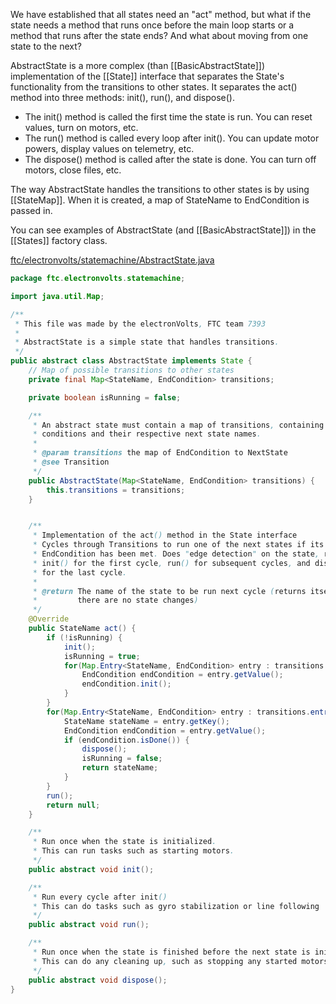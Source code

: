 We have established that all states need an "act" method, but what if the state needs a method that runs once before the main loop starts or a method that runs after the state ends? And what about moving from one state to the next?

AbstractState is a more complex (than [[BasicAbstractState]]) implementation of the [[State]] interface that separates the State's functionality from the transitions to other states. It separates the act() method into three methods: init(), run(), and dispose().

* The init() method is called the first time the state is run. You can reset values, turn on motors, etc.
* The run() method is called every loop after init(). You can update motor powers, display values on telemetry, etc.
* The dispose() method is called after the state is done. You can turn off motors, close files, etc.

The way AbstractState handles the transitions to other states is by using [[StateMap]]. When it is created, a map of StateName to EndCondition is passed in.

You can see examples of AbstractState (and [[BasicAbstractState]]) in the [[States]] factory class.

[ftc/electronvolts/statemachine/AbstractState.java](https://github.com/FTC7393/state-machine-framework/blob/master/src/ftc/electronvolts/statemachine/AbstractState.java)
```java
package ftc.electronvolts.statemachine;

import java.util.Map;

/**
 * This file was made by the electronVolts, FTC team 7393
 *
 * AbstractState is a simple state that handles transitions.
 */
public abstract class AbstractState implements State {
    // Map of possible transitions to other states
    private final Map<StateName, EndCondition> transitions;

    private boolean isRunning = false;

    /**
     * An abstract state must contain a map of transitions, containing end
     * conditions and their respective next state names.
     *
     * @param transitions the map of EndCondition to NextState
     * @see Transition
     */
    public AbstractState(Map<StateName, EndCondition> transitions) {
        this.transitions = transitions;
    }


    /**
     * Implementation of the act() method in the State interface
     * Cycles through Transitions to run one of the next states if its
     * EndCondition has been met. Does "edge detection" on the state, running
     * init() for the first cycle, run() for subsequent cycles, and dispose()
     * for the last cycle.
     *
     * @return The name of the state to be run next cycle (returns itself if
     *         there are no state changes)
     */
    @Override
    public StateName act() {
        if (!isRunning) {
            init();
            isRunning = true;
            for(Map.Entry<StateName, EndCondition> entry : transitions.entrySet()) {
                EndCondition endCondition = entry.getValue();
                endCondition.init();
            }
        }
        for(Map.Entry<StateName, EndCondition> entry : transitions.entrySet()) {
            StateName stateName = entry.getKey();
            EndCondition endCondition = entry.getValue();
            if (endCondition.isDone()) {
                dispose();
                isRunning = false;
                return stateName;
            }
        }
        run();
        return null;
    }

    /**
     * Run once when the state is initialized.
     * This can run tasks such as starting motors.
     */
    public abstract void init();

    /**
     * Run every cycle after init()
     * This can do tasks such as gyro stabilization or line following
     */
    public abstract void run();

    /**
     * Run once when the state is finished before the next state is initialized.
     * This can do any cleaning up, such as stopping any started motors.
     */
    public abstract void dispose();
}
```
